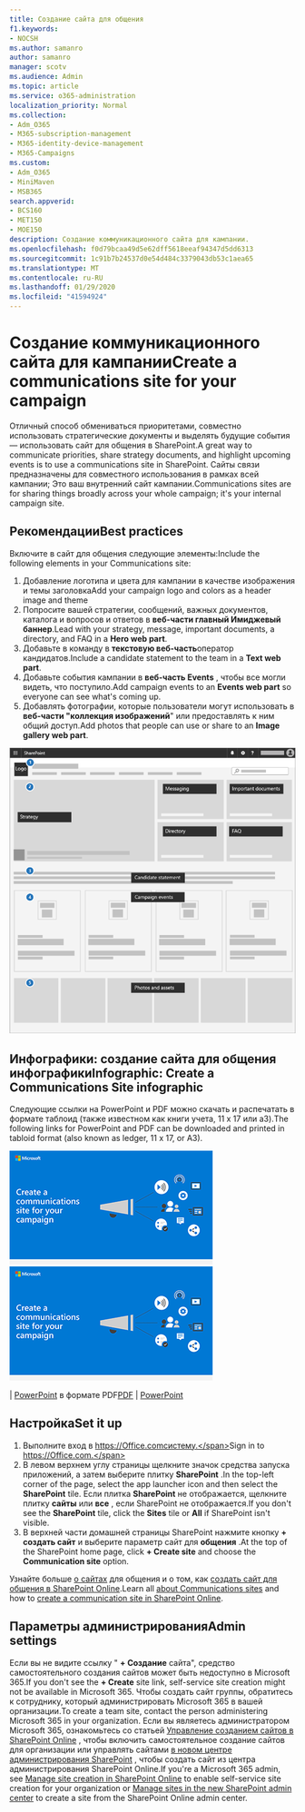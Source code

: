 ```yaml
---
title: Создание сайта для общения
f1.keywords:
- NOCSH
ms.author: samanro
author: samanro
manager: scotv
ms.audience: Admin
ms.topic: article
ms.service: o365-administration
localization_priority: Normal
ms.collection:
- Adm_O365
- M365-subscription-management
- M365-identity-device-management
- M365-Campaigns
ms.custom:
- Adm_O365
- MiniMaven
- MSB365
search.appverid:
- BCS160
- MET150
- MOE150
description: Создание коммуникационного сайта для кампании.
ms.openlocfilehash: f0d79bcaa49d5e62dff5618eeaf94347d5dd6313
ms.sourcegitcommit: 1c91b7b24537d0e54d484c3379043db53c1aea65
ms.translationtype: MT
ms.contentlocale: ru-RU
ms.lasthandoff: 01/29/2020
ms.locfileid: "41594924"
---
```

# <a name="create-a-communications-site-for-your-campaign"></a><span data-ttu-id="ec97e-103">Создание коммуникационного сайта для кампании</span><span class="sxs-lookup"><span data-stu-id="ec97e-103">Create a communications site for your campaign</span></span>

<span data-ttu-id="ec97e-104">Отличный способ обмениваться приоритетами, совместно использовать стратегические документы и выделять будущие события — использовать сайт для общения в SharePoint.</span><span class="sxs-lookup"><span data-stu-id="ec97e-104">A great way to communicate priorities, share strategy documents, and highlight upcoming events is to use a communications site in SharePoint.</span></span> <span data-ttu-id="ec97e-105">Сайты связи предназначены для совместного использования в рамках всей кампании; Это ваш внутренний сайт кампании.</span><span class="sxs-lookup"><span data-stu-id="ec97e-105">Communications sites are for sharing things broadly across your whole campaign; it's your internal campaign site.</span></span>

## <a name="best-practices"></a><span data-ttu-id="ec97e-106">Рекомендации</span><span class="sxs-lookup"><span data-stu-id="ec97e-106">Best practices</span></span>

<span data-ttu-id="ec97e-107">Включите в сайт для общения следующие элементы:</span><span class="sxs-lookup"><span data-stu-id="ec97e-107">Include the following elements in your Communications site:</span></span>

1. <span data-ttu-id="ec97e-108">Добавление логотипа и цвета для кампании в качестве изображения и темы заголовка</span><span class="sxs-lookup"><span data-stu-id="ec97e-108">Add your campaign logo and colors as a header image and theme</span></span>
2. <span data-ttu-id="ec97e-109">Попросите вашей стратегии, сообщений, важных документов, каталога и вопросов и ответов в **веб-части главный Имиджевый баннер**.</span><span class="sxs-lookup"><span data-stu-id="ec97e-109">Lead with your strategy, message, important documents, a directory, and FAQ in a **Hero web part**.</span></span>
3. <span data-ttu-id="ec97e-110">Добавьте в команду в **текстовую веб-часть**оператор кандидатов.</span><span class="sxs-lookup"><span data-stu-id="ec97e-110">Include a candidate statement to the team in a **Text web part**.</span></span>
4. <span data-ttu-id="ec97e-111">Добавьте события кампании в **веб-часть Events** , чтобы все могли видеть, что поступило.</span><span class="sxs-lookup"><span data-stu-id="ec97e-111">Add campaign events to an **Events web part** so everyone can see what's coming up.</span></span>
5. <span data-ttu-id="ec97e-112">Добавлять фотографии, которые пользователи могут использовать в **веб-части "коллекция изображений**" или предоставлять к ним общий доступ.</span><span class="sxs-lookup"><span data-stu-id="ec97e-112">Add photos that people can use or share to an **Image gallery web part**.</span></span>

![Схема страницы "связь SharePoint" с пространством для распространенных элементов, которые потребуются в кампании](media/m365-democracy-comms-site.png)

## <a name="infographic-create-a-communications-site-infographic"></a><span data-ttu-id="ec97e-114">Инфографики: создание сайта для общения инфографики</span><span class="sxs-lookup"><span data-stu-id="ec97e-114">Infographic: Create a Communications Site infographic</span></span> 
<span data-ttu-id="ec97e-115">Следующие ссылки на PowerPoint и PDF можно скачать и распечатать в формате таблоид (также известном как книги учета, 11 x 17 или a3).</span><span class="sxs-lookup"><span data-stu-id="ec97e-115">The following links for PowerPoint and PDF can be downloaded and printed in tabloid format (also known as ledger, 11 x 17, or A3).</span></span>

<span data-ttu-id="ec97e-116">[![Изображение для инфографикиного сайта для общения](media/M365-Campaigns-CreateCommunicationSite-358-201.png)](downloads/M365CampaignsCreateCommunicationSite.pdf)</span><span class="sxs-lookup"><span data-stu-id="ec97e-116">[![Image for communications site infographic](media/M365-Campaigns-CreateCommunicationSite-358-201.png)](downloads/M365CampaignsCreateCommunicationSite.pdf)</span></span>

<span data-ttu-id="ec97e-117">[](downloads/M365CampaignsCreateCommunicationSite.pdf) | [PowerPoint](https://github.com/MicrosoftDocs/microsoft-365-docs-pr/raw/live/m365-democracy/microsoft-365/campaigns/downloads/M365CampaignsCreateCommunicationSite.pptx) в формате PDF</span><span class="sxs-lookup"><span data-stu-id="ec97e-117">[PDF](downloads/M365CampaignsCreateCommunicationSite.pdf) | [PowerPoint](https://github.com/MicrosoftDocs/microsoft-365-docs-pr/raw/live/m365-democracy/microsoft-365/campaigns/downloads/M365CampaignsCreateCommunicationSite.pptx)</span></span>


## <a name="set-it-up"></a><span data-ttu-id="ec97e-118">Настройка</span><span class="sxs-lookup"><span data-stu-id="ec97e-118">Set it up</span></span>

1. <span data-ttu-id="ec97e-119">Выполните вход в https://Office.comсистему.</span><span class="sxs-lookup"><span data-stu-id="ec97e-119">Sign in to https://Office.com.</span></span>
2. <span data-ttu-id="ec97e-120">В левом верхнем углу страницы щелкните значок средства запуска приложений, а затем выберите плитку **SharePoint** .</span><span class="sxs-lookup"><span data-stu-id="ec97e-120">In the top-left corner of the page, select the app launcher icon and then select the **SharePoint** tile.</span></span> <span data-ttu-id="ec97e-121">Если плитка **SharePoint** не отображается, щелкните плитку **сайты** или **все** , если SharePoint не отображается.</span><span class="sxs-lookup"><span data-stu-id="ec97e-121">If you don't see the **SharePoint** tile, click the **Sites** tile or **All** if SharePoint isn't visible.</span></span>
3. <span data-ttu-id="ec97e-122">В верхней части домашней страницы SharePoint нажмите кнопку **+ создать сайт** и выберите параметр сайт для **общения** .</span><span class="sxs-lookup"><span data-stu-id="ec97e-122">At the top of the SharePoint home page, click **+ Create site** and choose the **Communication site** option.</span></span>

<span data-ttu-id="ec97e-123">Узнайте больше [о сайтах](https://support.office.com/article/What-is-a-SharePoint-communication-site-94A33429-E580-45C3-A090-5512A8070732) для общения и о том, как [создать сайт для общения в SharePoint Online](https://support.office.com/article/Create-a-communication-site-in-SharePoint-Online-7FB44B20-A72F-4D2C-9173-FC8F59BA50EB).</span><span class="sxs-lookup"><span data-stu-id="ec97e-123">Learn all [about Communications sites](https://support.office.com/article/What-is-a-SharePoint-communication-site-94A33429-E580-45C3-A090-5512A8070732) and how to [create a communication site in SharePoint Online](https://support.office.com/article/Create-a-communication-site-in-SharePoint-Online-7FB44B20-A72F-4D2C-9173-FC8F59BA50EB).</span></span>


## <a name="admin-settings"></a><span data-ttu-id="ec97e-124">Параметры администрирования</span><span class="sxs-lookup"><span data-stu-id="ec97e-124">Admin settings</span></span>

<span data-ttu-id="ec97e-125">Если вы не видите ссылку " **+ Создание** сайта", средство самостоятельного создания сайтов может быть недоступно в Microsoft 365.</span><span class="sxs-lookup"><span data-stu-id="ec97e-125">If you don't see the **+ Create** site link, self-service site creation might not be available in Microsoft 365.</span></span> <span data-ttu-id="ec97e-126">Чтобы создать сайт группы, обратитесь к сотруднику, который администрировать Microsoft 365 в вашей организации.</span><span class="sxs-lookup"><span data-stu-id="ec97e-126">To create a team site, contact the person administering Microsoft 365 in your organization.</span></span> <span data-ttu-id="ec97e-127">Если вы являетесь администратором Microsoft 365, ознакомьтесь со статьей [Управление созданием сайтов в SharePoint Online](https://docs.microsoft.com/sharepoint/manage-site-creation) , чтобы включить самостоятельное создание сайтов для организации или управлять сайтами [в новом центре администрирования SharePoint](https://docs.microsoft.com/sharepoint/manage-sites-in-new-admin-center) , чтобы создать сайт из центра администрирования SharePoint Online.</span><span class="sxs-lookup"><span data-stu-id="ec97e-127">If you're a Microsoft 365 admin, see [Manage site creation in SharePoint Online](https://docs.microsoft.com/sharepoint/manage-site-creation) to enable self-service site creation for your organization or [Manage sites in the new SharePoint admin center](https://docs.microsoft.com/sharepoint/manage-sites-in-new-admin-center) to create a site from the SharePoint Online admin center.</span></span>
  